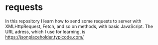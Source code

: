 # requests
In this repository I learn how to send some requests to server with XMLHttpRequest, Fetch, and so on methods, with basic JavaScript.
The URL adress, which I use for learning, is https://jsonplaceholder.typicode.com/
